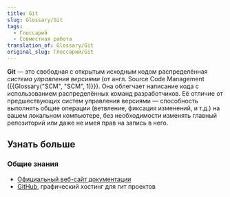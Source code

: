 ```yaml
---
title: Git
slug: Glossary/Git
tags:
  - Глоссарий
  - Совместная работа
translation_of: Glossary/Git
original_slug: Глоссарий/Git
---
```

**Git** — это свободная с открытым исходным кодом распределённая _система управления версиями_ (от англ. Source Code Management ({{Glossary("SCM", "SCM", 1)}}). Она облегчает написание кода с использованием распределённых команд разработчиков. Её отличие от предшествующих систем управления версиями — способность выполнять общие операции (ветвление, фиксация изменений, и т.д.) на вашем локальном компьютере, без необходимости изменять главный репозиторий или даже не имея прав на запись в него.

## Узнать больше

### Общие знания

- [Официальный веб-сайт документации](http://git-scm.com/)
- [GitHub](https://github.com/), графический хостинг для гит проектов

